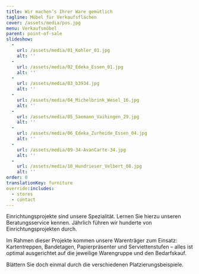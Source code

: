 ```yaml
---
title: Wir machen’s Ihrer Ware gemütlich
tagline: Möbel für Verkaufsflächen
cover: /assets/media/pos.jpg
menu: Verkaufsmöbel
parent: point-of-sale
slideshow:
  -
    url: /assets/media/01_Kohler_01.jpg
    alt: ''
  -
    url: /assets/media/02_Edeka_Essen_01.jpg
    alt: ''
  -
    url: /assets/media/03_b3934.jpg
    alt: ''
  -
    url: /assets/media/04_Michelbrink_Wesel_16.jpg
    alt: ''
  -
    url: /assets/media/05_Saemann_Vaihingen_29.jpg
    alt: ''
  -
    url: /assets/media/06_Edeka_Zurheide_Essen_04.jpg
    alt: ''
  -
    url: /assets/media/09-34-AvanCarte-34.jpg
    alt: ''
  -
    url: /assets/media/10_Hundrieser_Velbert_08.jpg
    alt: ''
order: 0
translationKey: furniture
override:includes:
  - stores
  - contact
---
```

Einrichtungsprojekte sind unsere Spezialität. Lernen Sie hierzu unseren Beratungsservice kennen. Jährlich führen wir hunderte von Einrichtungsprojekten durch.

Im Rahmen dieser Projekte kommen unsere Warenträger zum Einsatz: Kartentreppen, Bandetagen, Papierpräsenter und Serviettenstufen – alles ist optimal ausgerichtet auf die jeweilige Warengruppe und den Bedarfskauf.

Blättern Sie doch einmal durch die verschiedenen Platzierungsbeispiele.
